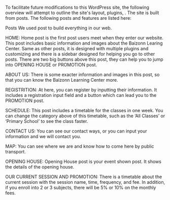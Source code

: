 To facilitate future modifications to this WordPress site, the following overview will attempt to outline the site's layout, plugins, . The site is built from posts. The following posts and features are listed here:

Posts
We used post to build everything in our web.

HOME: Home post is the first post users meet when they enter our website. This post includes basic information and images about the Baizonn Learing Center. Same as other posts, it is designed with multiple plugins and customizing and there is a sidebar designed for helping you go to other posts. There are two big buttons above this post, they can help you to jump into OPENING HOUSE or PROMOTION post.

ABOUT US: There is some exacter information and images in this post, so that you can know the Baizonn Learning Center more. 

REGISTRITION: At here, you can register by inputting their information. It includes a registration input field and a button which can lead you to the PROMOTION post.

SCHEDULE: This post includes a timetable for the classes in one week. You can change the category above of this timetable, such as the ‘All Classes’ or ‘Primary School’ to see the class faster.

CONTACT US: You can see our contact ways, or you can input your information and we will contact you.

MAP: You can see where we are and know how to come here by public transport.

OPENING HOUSE: Opening House post is your event shown post. It shows the details of the opening house.

OUR CURRENT SESSION AND PROMOTION: There is a timetable about the current session with the session name, time, frequency, and fee. In addition, if you enroll into 2 or 3 subjects, there will be 5% or 10% on the monthly fees.

